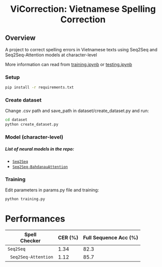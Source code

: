 <h1 align="center">
<p>ViCorrection: Vietnamese Spelling Correction
</h1>

## Overview 
A project to correct spelling errors in Vietnamese texts using Seq2Seq and Seq2Seq-Attention models at character-level

More information can read from [training.ipynb](notebooks/Spelling_Correction_Vietnamese_Training.ipynb) or [testing.ipynb](notebooks/Spelling_Correct_Vietnamese_Testing.ipynb)

### Setup 
```bash
pip install -r requirements.txt
```

### Create dataset
Change .csv path and save_path in dataset/create_dataset.py and run:
```bash 
cd dataset
python create_dataset.py
```

### Model (character-level)
##### List of neural models in the repo:

- [```Seq2Seq```](weights/seq2seq_without_att.pth)
- [```Seq2Seq-BahdanauAttention```](weights/seq2seq.pth)

### Training
Edit parameters in params.py file and training:
```bash
python training.py
```

# Performances
| Spell<br>Checker    | CER (%) | Full Sequence Acc (%) |
|----------|----------------------|--------------------------------------|
| ```Seq2Seq``` | 1.34 | 82.3 |
|``` Seq2Seq-Attention``` | 1.12 | 85.7|

